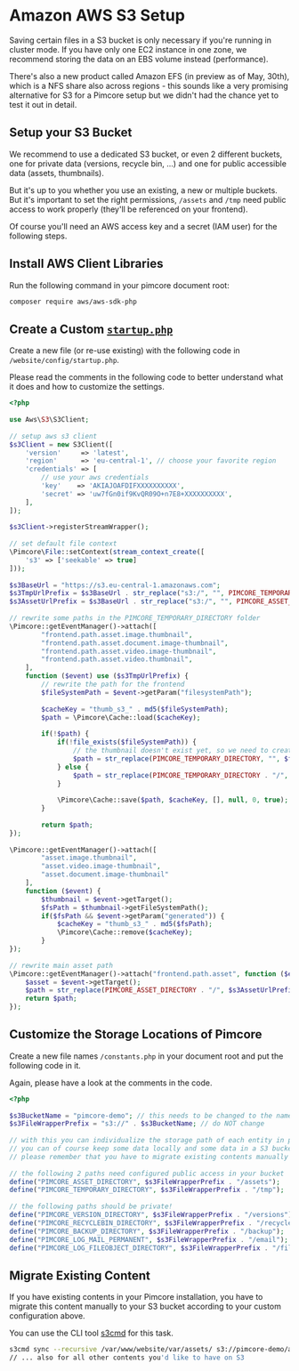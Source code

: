 # Amazon AWS S3 Setup

Saving certain files in a S3 bucket is only necessary if you're running in cluster mode. If you have only one EC2 instance 
in one zone, we recommend storing the data on an EBS volume instead (performance). 

There's also a new product called Amazon EFS (in preview as of May, 30th), which is a NFS share also across regions - 
this sounds like a very promising alternative for S3 for a Pimcore setup but we didn't had the chance yet to test it out 
in detail.
 
##  Setup your S3 Bucket

We recommend to use a dedicated S3 bucket, or even 2 different buckets, one for private data (versions, recycle bin, ...) 
and one for public accessible data (assets, thumbnails). 

But it's up to you whether you use an existing, a new or multiple buckets. But it's important to set the right permissions, 
`/assets` and `/tmp` need public access to work properly (they'll be referenced on your frontend).
 
Of course you'll need an AWS access key and a secret (IAM user) for the following steps.


## Install AWS Client Libraries

Run the following command in your pimcore document root:
 
```bash
composer require aws/aws-sdk-php
```

## Create a Custom [`startup.php`](../../../10_Extending_Pimcore/09_Hook_into_the_Startup_Process.md)

Create a new file (or re-use existing) with the following code in `/website/config/startup.php`. 

Please read the comments in the following code to better understand what it does and how to customize the settings. 

```php
<?php
 
use Aws\S3\S3Client;
 
// setup aws s3 client
$s3Client = new S3Client([
    'version'     => 'latest',
    'region'      => 'eu-central-1', // choose your favorite region
    'credentials' => [
        // use your aws credentials
        'key'    => 'AKIAJOAFDIFXXXXXXXXXX',
        'secret' => 'uw7fGn0if9KvQR09O+n7E8+XXXXXXXXXX',
    ],
]);
 
$s3Client->registerStreamWrapper();
 
// set default file context
\Pimcore\File::setContext(stream_context_create([
    's3' => ['seekable' => true]
]));
 
$s3BaseUrl = "https://s3.eu-central-1.amazonaws.com";
$s3TmpUrlPrefix = $s3BaseUrl . str_replace("s3:/", "", PIMCORE_TEMPORARY_DIRECTORY);
$s3AssetUrlPrefix = $s3BaseUrl . str_replace("s3:/", "", PIMCORE_ASSET_DIRECTORY);
 
// rewrite some paths in the PIMCORE_TEMPORARY_DIRECTORY folder
\Pimcore::getEventManager()->attach([
        "frontend.path.asset.image.thumbnail",
        "frontend.path.asset.document.image-thumbnail",
        "frontend.path.asset.video.image-thumbnail",
        "frontend.path.asset.video.thumbnail",
    ],
    function ($event) use ($s3TmpUrlPrefix) {
        // rewrite the path for the frontend
        $fileSystemPath = $event->getParam("filesystemPath");
 
        $cacheKey = "thumb_s3_" . md5($fileSystemPath);
        $path = \Pimcore\Cache::load($cacheKey);
 
        if(!$path) {
            if(!file_exists($fileSystemPath)) {
                // the thumbnail doesn't exist yet, so we need to create it on request -> Thumbnail controller plugin
                $path = str_replace(PIMCORE_TEMPORARY_DIRECTORY, "", $fileSystemPath);
            } else {
                $path = str_replace(PIMCORE_TEMPORARY_DIRECTORY . "/", $s3TmpUrlPrefix . "/", $fileSystemPath);
            }
 
            \Pimcore\Cache::save($path, $cacheKey, [], null, 0, true);
        }
 
        return $path;
});
 
\Pimcore::getEventManager()->attach([
        "asset.image.thumbnail",
        "asset.video.image-thumbnail",
        "asset.document.image-thumbnail"
    ],
    function ($event) {
        $thumbnail = $event->getTarget();
        $fsPath = $thumbnail->getFileSystemPath();
        if($fsPath && $event->getParam("generated")) {
            $cacheKey = "thumb_s3_" . md5($fsPath);
            \Pimcore\Cache::remove($cacheKey);
        }
});
 
// rewrite main asset path
\Pimcore::getEventManager()->attach("frontend.path.asset", function ($event) use ($s3AssetUrlPrefix) {
    $asset = $event->getTarget();
    $path = str_replace(PIMCORE_ASSET_DIRECTORY . "/", $s3AssetUrlPrefix . "/", $asset->getFileSystemPath());
    return $path;
});
```

## Customize the Storage Locations of Pimcore

Create a new file names `/constants.php` in your document root and put the following code in it.

Again, please have a look at the comments in the code.
 
```php
<?php
 
$s3BucketName = "pimcore-demo"; // this needs to be changed to the name of your S3 bucket
$s3FileWrapperPrefix = "s3://" . $s3BucketName; // do NOT change
 
// with this you can individualize the storage path of each entity in pimcore
// you can of course keep some data locally and some data in a S3 bucket - it's completely up to you
// please remember that you have to migrate existing contents manually if you have existing contents
 
// the following 2 paths need configured public access in your bucket
define("PIMCORE_ASSET_DIRECTORY", $s3FileWrapperPrefix . "/assets");
define("PIMCORE_TEMPORARY_DIRECTORY", $s3FileWrapperPrefix . "/tmp");
 
// the following paths should be private!
define("PIMCORE_VERSION_DIRECTORY", $s3FileWrapperPrefix . "/versions");
define("PIMCORE_RECYCLEBIN_DIRECTORY", $s3FileWrapperPrefix . "/recyclebin");
define("PIMCORE_BACKUP_DIRECTORY", $s3FileWrapperPrefix . "/backup");
define("PIMCORE_LOG_MAIL_PERMANENT", $s3FileWrapperPrefix . "/email");
define("PIMCORE_LOG_FILEOBJECT_DIRECTORY", $s3FileWrapperPrefix . "/fileobjects");
```


## Migrate Existing Content
If you have existing contents in your Pimcore installation, you have to migrate this content manually to your S3 bucket 
according to your custom configuration above. 

You can use the CLI tool [s3cmd](http://s3tools.org/) for this task.

```bash
s3cmd sync --recursive /var/www/website/var/assets/ s3://pimcore-demo/assets/
// ... also for all other contents you'd like to have on S3
```
